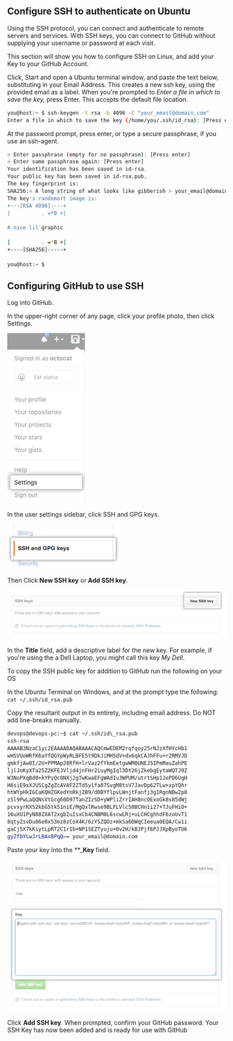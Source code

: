 ## Configure SSH to authenticate on Ubuntu

Using the SSH protocol, you can connect and authenticate to remote servers and services. With SSH keys, you can connect to GitHub without supplying your username or password at each visit.

This section will show you how to configure SSH on Linux, and add your Key to your GitHub Account.

Click, Start and open a Ubuntu terminal window,  and paste the text below, substituting in your Email Address. This creates a new ssh key, using the provided email as a label. When you're prompted to _Enter a file in which to save the key,_ press Enter. This accepts the default file location.

```bash
you@host:~ $ ssh-keygen -t rsa -b 4096 -C "your_email@domain.com"
Enter a file in which to save the key (/home/you/.ssh/id_rsa): [Press enter]
```

At the password prompt, press enter, or type a secure passphrase, if you use an ssh-agent.

```bash
> Enter passphrase (empty for no passphrase): [Press enter]
> Enter same passphrase again: [Press enter]
Your identification has been saved in id-rsa.
Your public key has been saved in id-rsa.pub.
The key fingerprint is:
SHA256:< A long string of what looks like gibberish > your_email@domain.com
The key's randomart image is:
+---[RSA 4096]----+
|          . =*B +|

A nice lil'graphic

|          . =*B +|
+----[SHA256]-----+

you@host:~ $
```

## Configuring GitHub to use SSH

Log into GitHub.

In the upper-right corner of any page, click your profile photo, then click Settings.

![alt](img/gh-settings.png)

In the user settings sidebar, click SSH and GPG keys.

![alt](img/add-gpg.png)

Then Click **New SSH key** or **Add SSH key**.

![alt](img/add-ssh.png)

In the **Title** field, add a descriptive label for the new key. For example, if you're using the a Dell Laptop, you might call this key _My Dell_.

To copy the SSH public key for addition to GitHub run the following on your OS

In the Ubuntu Terminal on Windows, and at the prompt type the following: `cat ~/.ssh/id_rsa.pub`

Copy the resultant output in its entirety, including email address. Do NOT add line-breaks manually.

```bash
devops@devops-pc:~$ cat ~/.ssh/id\_rsa.pub
ssh-rsa
AAAAB3NzaC1yc2EAAAADAQABAAACAQCmwEDEM2rqfqoy25rNJzXfHYcHb1
wHSVUoWRfK6aYfQGYpWyRLBFE5t9DkJiMH5dV+dx6qkCAJhFFu+r2RMVJD
gmkfjAw8I/2U+PPMApJ8RfH+lrVaz2fYkmEetgwWM0UNEJ5IPmMauZahPE
ljlJoKyXTa25Z2KFEJVljd4jnFHr2iuyMgIql3Dt26jZkebgEytaWQTJ9Z
W3NoPXqBd0+kYPyQc8NXj2gTwKwaEFgWAdIu3WPUM/utrtSHp12ePD6UgH
H6siE9xXJUSCgZgZcAVAF2ZTd5y1fa07SvgM8tsV7JavDp62TLw+xpYQhr
htWYpHkIGCaKQHZGKedYnRkjZB9/d0BYflpvLWnjtFanfj3g1RgnNBw2p8
zSl9PwLaQQNsVtGcg60D97TanZIzSD+yWPliZrrIAH8ncOExoGk8s85dWj
pcvxyrKX52kbG5tk51niE/MgQxlRwse9BLFLVlc50BCHn1i27+TJuFHiO+
16uXU1PyN88ZXAT2xgb2uIsxCb4CNBM0L6scwLRj+uLCHCghhdF6zoUvT1
8qtyZsvDu86e0x53ez8zCoX4K/6zYSZQOz+mkSa6DWqCIeeua0EQA/Cw1i
gaCj5X7kKiytLpRT2C1rIb+NP1SEZTyuju+0v2H/kBJPjf6PJJXpByoTU6
gyZfbYLwJrLBAx8PqQ== your_email@domain.com
```

Paste your key into the **_**Key** field.

![alt](img/save-ssh.png)

Click  **Add SSH key**. When prompted, confirm your GitHub password. Your SSH Key has now been added and is ready for use with GitHub

